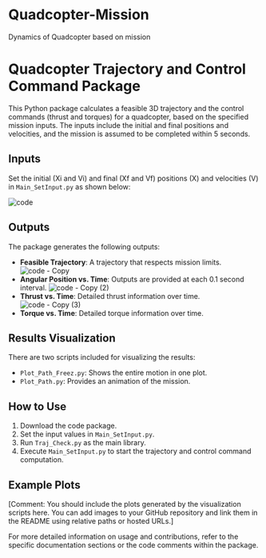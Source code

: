 # Quadcopter-Mission
Dynamics of Quadcopter based on mission 
# Quadcopter Trajectory and Control Command Package

This Python package calculates a feasible 3D trajectory and the control commands (thrust and torques) for a quadcopter, based on the specified mission inputs. The inputs include the initial and final positions and velocities, and the mission is assumed to be completed within 5 seconds.

## Inputs

Set the initial (Xi and Vi) and final (Xf and Vf) positions (X) and velocities (V) in `Main_SetInput.py` as shown below:

![code](https://github.com/vhemmati/Quadcopter-Mission/assets/93438814/db0bb244-8412-4f41-8e35-4c2dc53f4196)

## Outputs

The package generates the following outputs:

- **Feasible Trajectory**: A trajectory that respects mission limits.
  ![code - Copy](https://github.com/vhemmati/Quadcopter-Mission/assets/93438814/9237e182-4278-4c43-ab9d-79fa9d454ff5)
- **Angular Position vs. Time**: Outputs are provided at each 0.1 second interval.
  ![code - Copy (2)](https://github.com/vhemmati/Quadcopter-Mission/assets/93438814/d72bd43b-ffc0-4063-85a5-924f64b33669)
- **Thrust vs. Time**: Detailed thrust information over time.
  ![code - Copy (3)](https://github.com/vhemmati/Quadcopter-Mission/assets/93438814/150d43cd-4d48-4241-82fb-d877bdd09bb9)
- **Torque vs. Time**: Detailed torque information over time.

## Results Visualization

There are two scripts included for visualizing the results:

- `Plot_Path_Freez.py`: Shows the entire motion in one plot.
- `Plot_Path.py`: Provides an animation of the mission.

## How to Use

1. Download the code package.
2. Set the input values in `Main_SetInput.py`.
3. Run `Traj_Check.py` as the main library.
4. Execute `Main_SetInput.py` to start the trajectory and control command computation.

## Example Plots

[Comment: You should include the plots generated by the visualization scripts here. You can add images to your GitHub repository and link them in the README using relative paths or hosted URLs.]

For more detailed information on usage and contributions, refer to the specific documentation sections or the code comments within the package.
